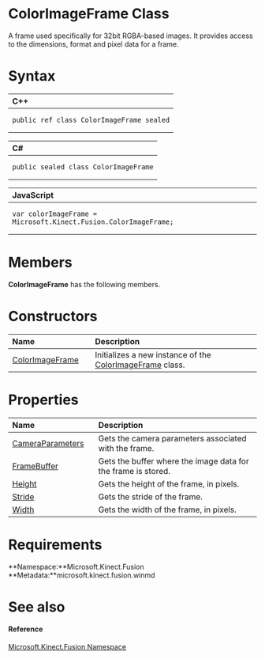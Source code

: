 ColorImageFrame Class  
=====================  

A frame used specifically for 32bit RGBA-based images. It provides access to the dimensions, format and pixel data for a frame. <span id="syntaxSection"></span>

Syntax  
======  

<table>
<colgroup>
<col width="100%" />
</colgroup>
<thead>
<tr class="header">
<th align="left">C++</th>
</tr>
</thead>
<tbody>
<tr class="odd">
<td align="left"><pre><code>public ref class ColorImageFrame sealed</code></pre></td>
</tr>
</tbody>
</table>

<table>
<colgroup>
<col width="100%" />
</colgroup>
<thead>
<tr class="header">
<th align="left">C#</th>
</tr>
</thead>
<tbody>
<tr class="odd">
<td align="left"><pre><code>public sealed class ColorImageFrame</code></pre></td>
</tr>
</tbody>
</table>

<table>
<colgroup>
<col width="100%" />
</colgroup>
<thead>
<tr class="header">
<th align="left">JavaScript</th>
</tr>
</thead>
<tbody>
<tr class="odd">
<td align="left"><pre><code>var colorImageFrame = Microsoft.Kinect.Fusion.ColorImageFrame;</code></pre></td>
</tr>
</tbody>
</table>

<span id="classMembersSection"></span>

Members  
=======  

**ColorImageFrame** has the following members.  

<span id="publicconstructorsSection"></span>

Constructors  
============  

<table>
<colgroup>
<col width="30%" />
<col width="60%" />
</colgroup>
<thead>
<tr class="header">
<th align="left">Name</th>
<th align="left">Description</th>
</tr>
</thead>
<tbody>
<tr class="odd">
<td align="left"><a href="ColorImageFrame_Class/Constructor.md">ColorImageFrame</a></td>
<td align="left">Initializes a new instance of the <a href="">ColorImageFrame</a> class.</td>
</tr>
</tbody>
</table>

<span id="publicpropertiesSection"></span>

Properties  
==========  

<table>
<colgroup>
<col width="30%" />
<col width="60%" />
</colgroup>
<thead>
<tr class="header">
<th align="left">Name</th>
<th align="left">Description</th>
</tr>
</thead>
<tbody>
<tr class="odd">
<td align="left"><a href="ColorImageFrame_Class/Properties/CameraParameters_Property.md">CameraParameters</a></td>
<td align="left">Gets the camera parameters associated with the frame.</td>
</tr>
<tr class="even">
<td align="left"><a href="ColorImageFrame_Class/Properties/FrameBuffer_Property.md">FrameBuffer</a></td>
<td align="left">Gets the buffer where the image data for the frame is stored.</td>
</tr>
<tr class="odd">
<td align="left"><a href="ColorImageFrame_Class/Properties/Height_Property.md">Height</a></td>
<td align="left">Gets the height of the frame, in pixels.</td>
</tr>
<tr class="even">
<td align="left"><a href="ColorImageFrame_Class/Properties/Stride_Property.md">Stride</a></td>
<td align="left">Gets the stride of the frame.</td>
</tr>
<tr class="odd">
<td align="left"><a href="ColorImageFrame_Class/Properties/Width_Property.md">Width</a></td>
<td align="left">Gets the width of the frame, in pixels.</td>
</tr>
</tbody>
</table>

<span id="requirements"></span>

Requirements  
============  

**Namespace:**Microsoft.Kinect.Fusion  
**Metadata:**microsoft.kinect.fusion.winmd  

<span id="ID4EV"></span>

See also  
========  

<span id="ID4EX"></span>
#### Reference  

[Microsoft.Kinect.Fusion Namespace](../Kinect.Fusion.md)  



<!--Please do not edit the data in the comment block below.-->
<!--
TOCTitle : ColorImageFrame Class
RLTitle : ColorImageFrame Class
KeywordK : ColorImageFrame class, about
HelpPriority : 2
TopicType : apiref
KeywordF : Microsoft.Kinect.Fusion.ColorImageFrame
KeywordF : ColorImageFrame
KeywordF : Microsoft.Kinect.Fusion.ColorImageFrame
KeywordA : T:Microsoft.Kinect.Fusion.ColorImageFrame
AssetID : T:Microsoft.Kinect.Fusion.ColorImageFrame
Locale : en-us
CommunityContent : 1
APIType : Managed
APILocation : microsoft.kinect.fusion.winmd
APIName : Microsoft.Kinect.Fusion.ColorImageFrame
TargetOS : Windows
TopicType : kbSyntax
DevLang : VB
DevLang : CSharp
DevLang : JavaScript
DevLang : C++
DocSet : K4Wv2
ProjType : K4Wv2Proj
Technology : Kinect for Windows
Product : Kinect for Windows SDK v2
productversion : 20
-->
